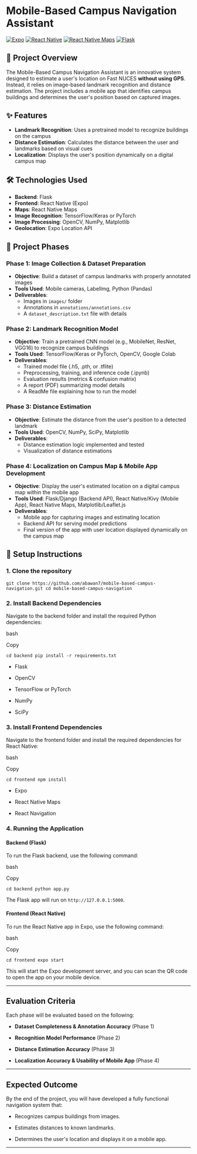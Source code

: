 # Mobile-Based Campus Navigation Assistant

[![Expo](https://img.shields.io/badge/Expo-1B1F23?style=flat&logo=expo&logoColor=white)](https://expo.dev/)
[![React Native](https://img.shields.io/badge/React_Native-61DAFB?style=flat&logo=react&logoColor=black)](https://reactnative.dev/)
[![React Native Maps](https://img.shields.io/badge/React_Native_Maps-1E90FF?style=flat&logo=react&logoColor=white)](https://github.com/react-native-maps/react-native-maps)
[![Flask](https://img.shields.io/badge/Flask-000000?style=flat&logo=flask&logoColor=white)](https://flask.palletsprojects.com/)


## 📱 Project Overview

The Mobile-Based Campus Navigation Assistant is an innovative system designed to estimate a user's location on Fast NUCES **without using GPS**. Instead, it relies on image-based landmark recognition and distance estimation. The project includes a mobile app that identifies campus buildings and determines the user's position based on captured images.

## ✨ Features

- **Landmark Recognition**: Uses a pretrained model to recognize buildings on the campus
- **Distance Estimation**: Calculates the distance between the user and landmarks based on visual cues
- **Localization**: Displays the user's position dynamically on a digital campus map

## 🛠️ Technologies Used

- **Backend**: Flask
- **Frontend**: React Native (Expo)
- **Maps**: React Native Maps
- **Image Recognition**: TensorFlow/Keras or PyTorch
- **Image Processing**: OpenCV, NumPy, Matplotlib
- **Geolocation**: Expo Location API

## 🚀 Project Phases

### Phase 1: Image Collection & Dataset Preparation
- **Objective**: Build a dataset of campus landmarks with properly annotated images
- **Tools Used**: Mobile cameras, LabelImg, Python (Pandas)
- **Deliverables**: 
  - Images in `images/` folder
  - Annotations in `annotations/annotations.csv`
  - A `dataset_description.txt` file with details

### Phase 2: Landmark Recognition Model
- **Objective**: Train a pretrained CNN model (e.g., MobileNet, ResNet, VGG16) to recognize campus buildings
- **Tools Used**: TensorFlow/Keras or PyTorch, OpenCV, Google Colab
- **Deliverables**:
  - Trained model file (.h5, .pth, or .tflite)
  - Preprocessing, training, and inference code (.ipynb)
  - Evaluation results (metrics & confusion matrix)
  - A report (PDF) summarizing model details
  - A ReadMe file explaining how to run the model

### Phase 3: Distance Estimation
- **Objective**: Estimate the distance from the user's position to a detected landmark
- **Tools Used**: OpenCV, NumPy, SciPy, Matplotlib
- **Deliverables**:
  - Distance estimation logic implemented and tested
  - Visualization of distance estimations

### Phase 4: Localization on Campus Map & Mobile App Development
- **Objective**: Display the user's estimated location on a digital campus map within the mobile app
- **Tools Used**: Flask/Django (Backend API), React Native/Kivy (Mobile App), React Native Maps, Matplotlib/Leaflet.js
- **Deliverables**:
  - Mobile app for capturing images and estimating location
  - Backend API for serving model predictions
  - Final version of the app with user location displayed dynamically on the campus map

## 🔧 Setup Instructions

### 1. Clone the repository

`git clone https://github.com/abawan7/mobile-based-campus-navigation.git
cd mobile-based-campus-navigation`

### 2\. Install Backend Dependencies

Navigate to the backend folder and install the required Python dependencies:

bash

Copy

`cd backend
pip install -r requirements.txt`

-   Flask

-   OpenCV

-   TensorFlow or PyTorch

-   NumPy

-   SciPy

### 3\. Install Frontend Dependencies

Navigate to the frontend folder and install the required dependencies for React Native:

bash

Copy

`cd frontend
npm install`

-   Expo

-   React Native Maps

-   React Navigation

### 4\. Running the Application

#### Backend (Flask)

To run the Flask backend, use the following command:

bash

Copy

`cd backend
python app.py`

The Flask app will run on `http://127.0.0.1:5000`.

#### Frontend (React Native)

To run the React Native app in Expo, use the following command:

bash

Copy

`cd frontend
expo start`

This will start the Expo development server, and you can scan the QR code to open the app on your mobile device.

* * * * *

Evaluation Criteria
-------------------

Each phase will be evaluated based on the following:

-   **Dataset Completeness & Annotation Accuracy** (Phase 1)

-   **Recognition Model Performance** (Phase 2)

-   **Distance Estimation Accuracy** (Phase 3)

-   **Localization Accuracy & Usability of Mobile App** (Phase 4)

* * * * *

Expected Outcome
----------------

By the end of the project, you will have developed a fully functional navigation system that:

-   Recognizes campus buildings from images.

-   Estimates distances to known landmarks.

-   Determines the user's location and displays it on a mobile app.

* * * * *
